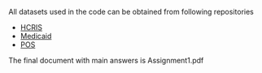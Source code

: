 All datasets used in the code can be obtained from following repositories
- [HCRIS](https://github.com/imccart/HCRIS)
- [Medicaid](https://github.com/imccart/Insurance-Access)
- [POS](https://github.com/imccart/cms-pos)

The final document with main answers is Assignment1.pdf